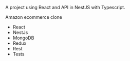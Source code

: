 A project using React and API in NestJS with Typescript.

Amazon ecommerce clone
  - React
  - NestJs
  - MongoDB
  - Redux
  - Rest
  - Tests
